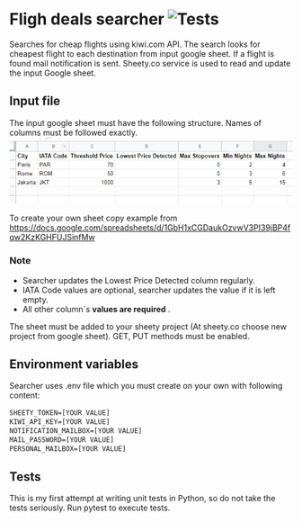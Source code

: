 # Fligh deals searcher ![Tests](https://github.com/romanjergon/flight_deals_searcher/actions/workflows/tests.yml/badge.svg)
Searches for cheap flights using kiwi.com API. The search looks for cheapest flight to each destination from input google sheet. If a flight is found mail notification is sent. 
Sheety.co service is used to read and update the input Google sheet.

## Input file 
The input google sheet must have the following structure. Names of columns must be followed exactly.
![](.README_images/c9a59aa9.png)

To create your own sheet copy example from https://docs.google.com/spreadsheets/d/1GbH1xCGDaukOzvwV3PI39jBP4fqw2KzKGHFUJSinfMw

### Note
- Searcher updates the Lowest Price Detected column regularly.
- IATA Code values are optional, searcher updates the value if it is left empty.
- All other column`s **values are required** .

The sheet must be added to your sheety project (At sheety.co choose new project from google sheet).  GET, PUT methods must be enabled.

## Environment variables
Searcher uses .env file which you must create on your own with following content:

```
SHEETY_TOKEN=[YOUR VALUE]
KIWI_API_KEY=[YOUR VALUE]
NOTIFICATION_MAILBOX=[YOUR VALUE]
MAIL_PASSWORD=[YOUR VALUE]
PERSONAL_MAILBOX=[YOUR VALUE]
```

## Tests
This is my first attempt at writing unit tests in Python, so do not take the tests seriously.
Run pytest to execute tests. 
